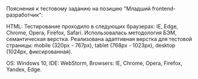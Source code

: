 Пояснения к тестовому заданию на позицию "Младший frontend-разработчик":

HTML: Тестирование проходило в следующих браузерах: IE, Edge, Chrome, Opera, Firefox, Safari.
Использовалась методология БЭМ, семантическая верстка. Реализована адаптивная верстка для тестовой страницы: mobile (320px - 767px), tablet (768px - 1023px), desktop (1024px, фиксированная).

OS: Windows 10,
IDE: WebStorm,
Browsers: IE, Chrome, Opera, Firefox, Yandex, Edge.
